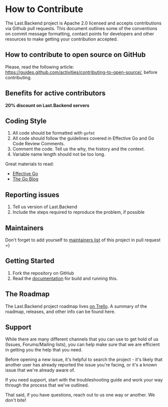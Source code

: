 # How to Contribute

The Last.Backend project is Apache 2.0 licensed and accepts contributions via Github pull requests. This document outlines some of the conventions on commit message formatting, contact points for developers and other resources to make getting your contribution accepted.

## How to contribute to open source on GitHub

Please, read the following article: https://guides.github.com/activities/contributing-to-open-source/, before contributing.

## Benefits for active contributors

**20% discount on Last.Backend servers**

## Coding Style

1. All code should be formatted with `gofmt`
2. All code should follow the guidelines covered in Effective Go and Go Code Review Comments.
3. Comment the code. Tell us the why, the history and the context.
4. Variable name length should not be too long.

Great materials to read:
* [Effective Go](https://golang.org/doc/effective_go.html)
* [The Go Blog](https://blog.golang.org)

## Reporting issues

1. Tell us version of Last.Backend
2. Include the steps required to reproduce the problem, if possible

## Maintainers

Don't forget to add yourself to [maintainers list](https://github.com/lastbackend/lastbackend/blob/master/MAINTAINERS.md) of this project in pull request =)

## Getting Started

1. Fork the repository on GitHub
2. Read the [documentation](https://github.com/lastbackend/lastbackend/wiki/Getting-Started) for build and running this.

## The Roadmap

The Last.Backend project roadmap lives [on Trello](https://trello.com/b/XvLpWB8k/last-backend). A summary of the roadmap, releases, and other info can be found here.

## Support

While there are many different channels that you can use to get hold of us (Issues, Forums/Mailing lists), you can help make sure that we are efficient in getting you the help that you need.

Before opening a new issue, it's helpful to search the project - it's likely that another user has already reported the issue you're facing, or it's a known issue that we're already aware of.

If you need support, start with the troubleshooting guide and work your way through the process that we've outlined.

That said, if you have questions, reach out to us one way or another. We don't bite!